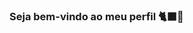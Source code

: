 ### Seja bem-vindo ao meu perfil 🐈‍⬛🤍

<!--
Estudo atualmente no Ipiranga, utilizarei esse perfil para aprendizado junto do Alura e Javascript;
